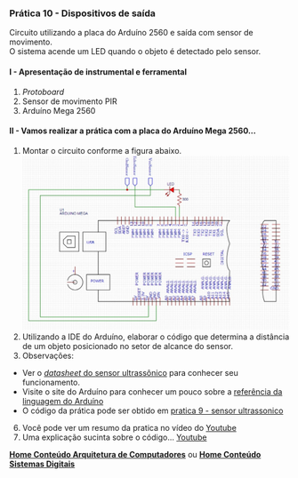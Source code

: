 ### Prática 10 - Dispositivos de saída
Circuito utilizando a placa do Arduíno 2560 e saída com sensor de movimento.  
O sistema acende um LED quando o objeto é detectado pelo sensor.

#### I - Apresentação de instrumental e ferramental
1. *Protoboard*
2. Sensor de movimento PIR
3. Arduíno Mega 2560

#### II - Vamos realizar a prática com a placa do Arduíno Mega 2560...
1. Montar  o circuito conforme a figura abaixo.  
![Esquema de ligação sensor ultrassônico com Arduino](/arq_aulas/images/praticasensormovimento.jpg) 
3. Utilizando a IDE do Arduíno, elaborar o código que determina a distância de um objeto posicionado no setor de alcance do sensor.
4. Observações:  
- Ver o [*datasheet* do sensor ultrassônico](https://github.com/claytonjasilva/claytonjasilva.github.io/blob/main/arduino/datasheet_sensormovimento.md) para conhecer seu funcionamento.  
- Visite o site do Arduíno para conhecer um pouco sobre a [referência da linguagem do Arduíno](https://www.arduino.cc/reference/en/)  
- O código da prática pode ser obtido em [pratica 9 - sensor ultrassonico](https://github.com/claytonjasilva/prog_exemplos/blob/main/pratica_sensormovimento.ino)  
6. Você pode ver um resumo da pratica no vídeo do [Youtube](https://www.youtube.com/watch?v=17DMZC9p-jM)  
7. Uma explicação sucinta sobre o código... [Youtube](https://youtu.be/F5vX2qY2nHA)  

**[Home Conteúdo Arquitetura de Computadores](https://github.com/claytonjasilva/claytonjasilva.github.io/blob/main/arq_aulas.md)**  ou 
**[Home Conteúdo Sistemas Digitais](https://github.com/claytonjasilva/claytonjasilva.github.io/blob/main/sisdig_aulas.md)**   
